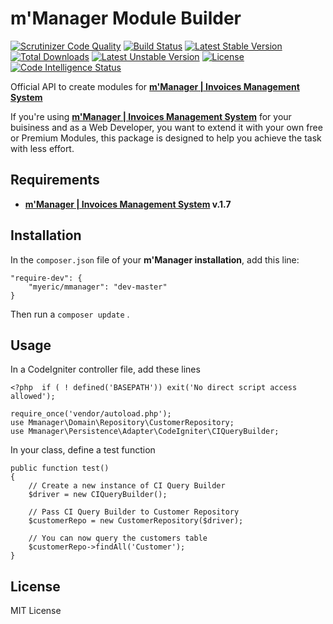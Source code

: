 # m'Manager Module Builder
[![Scrutinizer Code Quality](https://scrutinizer-ci.com/g/myEric/mmanager/badges/quality-score.png?b=master)](https://scrutinizer-ci.com/g/myEric/mmanager/?branch=master)
[![Build Status](https://travis-ci.org/myEric/mmanager.svg?branch=master)](https://travis-ci.org/myEric/mmanager)
[![Latest Stable Version](https://poser.pugx.org/myeric/mmanager/v/stable.svg)](https://packagist.org/packages/myeric/mmanager) [![Total Downloads](https://poser.pugx.org/myeric/mmanager/downloads.svg)](https://travis-ci.org/myEric/mmanager)
[![Latest Unstable Version](https://poser.pugx.org/myeric/mmanager/v/unstable.svg)](https://packagist.org/packages/myeric/mmanager) [![License](https://poser.pugx.org/myeric/mmanager/license.svg)](https://packagist.org/packages/myeric/mmanager)
[![Code Intelligence Status](https://scrutinizer-ci.com/g/myEric/mmanager/badges/code-intelligence.svg?b=master)](https://scrutinizer-ci.com/code-intelligence)

Official API to create modules for **[m'Manager | Invoices Management System](https://codecanyon.net/item/mmanager-invoices-management-system/19866435?s_rank=1)**

If you're using **[m'Manager | Invoices Management System](https://codecanyon.net/item/mmanager-invoices-management-system/19866435?s_rank=1)** for your buisiness and as a Web Developer, you want to extend it with your own free or Premium Modules, this package is designed to help you achieve the task with less effort.

## Requirements
* **[m'Manager | Invoices Management System](https://codecanyon.net/item/mmanager-invoices-management-system/19866435?s_rank=1) v.1.7**

## Installation
In the `composer.json` file of your **m'Manager installation**, add this line:
```
"require-dev": {
	"myeric/mmanager": "dev-master"
}
```

Then run a `composer update` .

## Usage
In a CodeIgniter controller file, add these lines

```
<?php  if ( ! defined('BASEPATH')) exit('No direct script access allowed');

require_once('vendor/autoload.php');
use Mmanager\Domain\Repository\CustomerRepository;
use Mmanager\Persistence\Adapter\CodeIgniter\CIQueryBuilder;

```

In your class, define a test function

```
public function test()
{
	// Create a new instance of CI Query Builder
	$driver = new CIQueryBuilder();

	// Pass CI Query Builder to Customer Repository
	$customerRepo = new CustomerRepository($driver);

	// You can now query the customers table
	$customerRepo->findAll('Customer');
}

```

## License
MIT License